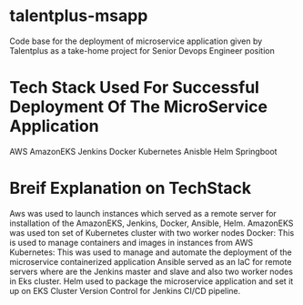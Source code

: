 # talentplus-msapp
Code base for the deployment of microservice application given by Talentplus as a take-home project for Senior Devops Engineer position

# Tech Stack Used For Successful Deployment Of The MicroService Application
AWS
AmazonEKS
Jenkins
Docker
Kubernetes
Anisble
Helm
Springboot

# Breif Explanation on TechStack
Aws was used to launch instances which served as a remote server for installation of the AmazonEKS, Jenkins, Docker, Ansible, Helm.
AmazonEKS was used ton set of Kubernetes cluster with two worker nodes
Docker: This is used to manage containers and images in instances from AWS
Kubernetes: This was used to manage and automate the deployment of the microservice containerized application
Ansible served as an IaC for remote servers where are the Jenkins master and slave and also two worker nodes in Eks cluster.
Helm used to package the microservice application and set it up on EKS Cluster
Version Control for Jenkins CI/CD pipeline.
